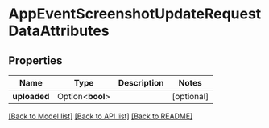 # AppEventScreenshotUpdateRequestDataAttributes

## Properties

Name | Type | Description | Notes
------------ | ------------- | ------------- | -------------
**uploaded** | Option<**bool**> |  | [optional]

[[Back to Model list]](../README.md#documentation-for-models) [[Back to API list]](../README.md#documentation-for-api-endpoints) [[Back to README]](../README.md)


